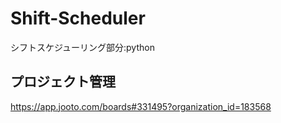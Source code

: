 # Shift-Scheduler

シフトスケジューリング部分:python

## プロジェクト管理

<https://app.jooto.com/boards#331495?organization_id=183568>
